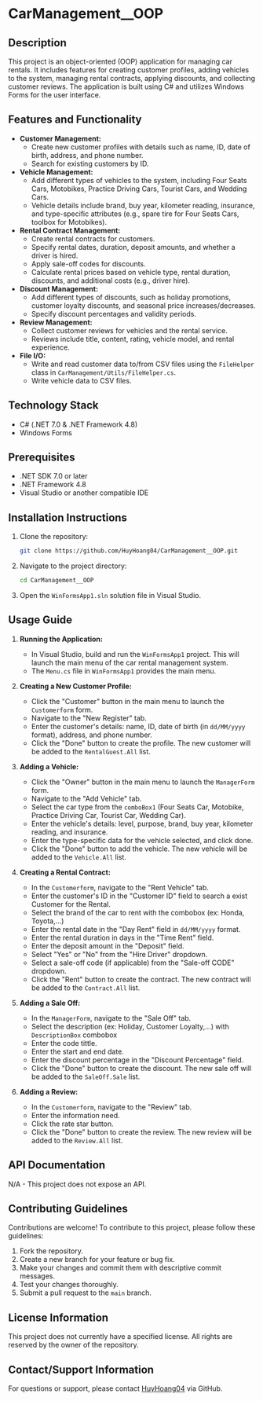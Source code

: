 # CarManagement__OOP

## Description

This project is an object-oriented (OOP) application for managing car rentals. It includes features for creating customer profiles, adding vehicles to the system, managing rental contracts, applying discounts, and collecting customer reviews. The application is built using C# and utilizes Windows Forms for the user interface.

## Features and Functionality

*   **Customer Management:**
    *   Create new customer profiles with details such as name, ID, date of birth, address, and phone number.
    *   Search for existing customers by ID.
*   **Vehicle Management:**
    *   Add different types of vehicles to the system, including Four Seats Cars, Motobikes, Practice Driving Cars, Tourist Cars, and Wedding Cars.
    *   Vehicle details include brand, buy year, kilometer reading, insurance, and type-specific attributes (e.g., spare tire for Four Seats Cars, toolbox for Motobikes).
*   **Rental Contract Management:**
    *   Create rental contracts for customers.
    *   Specify rental dates, duration, deposit amounts, and whether a driver is hired.
    *   Apply sale-off codes for discounts.
    *   Calculate rental prices based on vehicle type, rental duration, discounts, and additional costs (e.g., driver hire).
*   **Discount Management:**
    *   Add different types of discounts, such as holiday promotions, customer loyalty discounts, and seasonal price increases/decreases.
    *   Specify discount percentages and validity periods.
*   **Review Management:**
    *   Collect customer reviews for vehicles and the rental service.
    *   Reviews include title, content, rating, vehicle model, and rental experience.
*   **File I/O:**
    *   Write and read customer data to/from CSV files using the `FileHelper` class in `CarManagement/Utils/FileHelper.cs`.
    *   Write vehicle data to CSV files.

## Technology Stack

*   C# (.NET 7.0 & .NET Framework 4.8)
*   Windows Forms

## Prerequisites

*   .NET SDK 7.0 or later
*   .NET Framework 4.8
*   Visual Studio or another compatible IDE

## Installation Instructions

1.  Clone the repository:

    ```bash
    git clone https://github.com/HuyHoang04/CarManagement__OOP.git
    ```

2.  Navigate to the project directory:

    ```bash
    cd CarManagement__OOP
    ```

3.  Open the `WinFormsApp1.sln` solution file in Visual Studio.

## Usage Guide

1.  **Running the Application:**

    *   In Visual Studio, build and run the `WinFormsApp1` project. This will launch the main menu of the car rental management system.
    *   The `Menu.cs` file in `WinFormsApp1` provides the main menu.

2.  **Creating a New Customer Profile:**

    *   Click the "Customer" button in the main menu to launch the `Customerform` form.
    *   Navigate to the "New Register" tab.
    *   Enter the customer's details: name, ID, date of birth (in `dd/MM/yyyy` format), address, and phone number.
    *   Click the "Done" button to create the profile. The new customer will be added to the `RentalGuest.All` list.

3.  **Adding a Vehicle:**

    *   Click the "Owner" button in the main menu to launch the `ManagerForm` form.
    *   Navigate to the "Add Vehicle" tab.
    *   Select the car type from the `comboBox1` (Four Seats Car, Motobike, Practice Driving Car, Tourist Car, Wedding Car).
    *   Enter the vehicle's details: level, purpose, brand, buy year, kilometer reading, and insurance.
    *   Enter the type-specific data for the vehicle selected, and click done.
    *   Click the "Done" button to add the vehicle.  The new vehicle will be added to the `Vehicle.All` list.

4.  **Creating a Rental Contract:**

    *   In the `Customerform`, navigate to the "Rent Vehicle" tab.
    *   Enter the customer's ID in the "Customer ID" field to search a exist Customer for the Rental.
    *   Select the brand of the car to rent with the combobox (ex: Honda, Toyota,...)
    *   Enter the rental date in the "Day Rent" field in `dd/MM/yyyy` format.
    *   Enter the rental duration in days in the "Time Rent" field.
    *   Enter the deposit amount in the "Deposit" field.
    *   Select "Yes" or "No" from the "Hire Driver" dropdown.
    *   Select a sale-off code (if applicable) from the "Sale-off CODE" dropdown.
    *   Click the "Rent" button to create the contract.  The new contract will be added to the `Contract.All` list.

5.  **Adding a Sale Off:**

    *   In the `ManagerForm`, navigate to the "Sale Off" tab.
    *   Select the description (ex: Holiday, Customer Loyalty,...) with `DescriptionBox` combobox
    *   Enter the code tittle.
    *   Enter the start and end date.
    *   Enter the discount percentage in the "Discount Percentage" field.
    *   Click the "Done" button to create the discount.  The new sale off will be added to the `SaleOff.Sale` list.

6.  **Adding a Review:**

    *   In the `Customerform`, navigate to the "Review" tab.
    *   Enter the information need.
    *   Click the rate star button.
    *   Click the "Done" button to create the review.  The new review will be added to the `Review.All` list.

## API Documentation

N/A - This project does not expose an API.

## Contributing Guidelines

Contributions are welcome!  To contribute to this project, please follow these guidelines:

1.  Fork the repository.
2.  Create a new branch for your feature or bug fix.
3.  Make your changes and commit them with descriptive commit messages.
4.  Test your changes thoroughly.
5.  Submit a pull request to the `main` branch.

## License Information

This project does not currently have a specified license. All rights are reserved by the owner of the repository.

## Contact/Support Information

For questions or support, please contact [HuyHoang04](https://github.com/HuyHoang04) via GitHub.